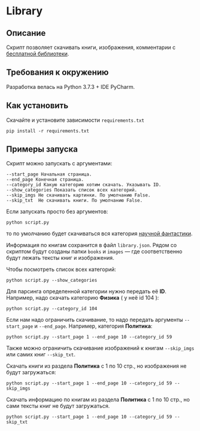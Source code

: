 # Library

## Описание
Скрипт позволяет скачивать книги, изображения, комментарии с [бесплатной библиотеки](http://tululu.org/).

## Требования к окружению
Разработка велась на Python 3.7.3 + IDE PyCharm.

## Как установить
Скачайте и установите зависимости `requirements.txt`

    pip install -r requirements.txt

## Примеры запуска
Скрипт можно запускать с аргументами:

    --start_page Начальная страница.
    --end_page Конечная страница.
    --category_id Какую категорию хотим скачать. Указывать ID.
    --show_categories Показать список всех категорий.
    --skip_imgs Не скачивать картинки. По умолчанию False.
    --skip_txt  Не скачивать книги. По умолчанию False.

Если запускать просто без аргументов:

    python script.py
 
то по умолчанию будет скачиваться вся категория [научной фантастики](http://tululu.org/l55/).

Информация по книгам сохранится в файл `library.json`. Рядом со скриптом будут созданы папки `books` и `images` — 
где соответственно будут лежать тексты книг и изображения.

Чтобы посмотреть список всех категорий:

    python script.py --show_categories

Для парсинга определенной категории нужно передать её **ID**. Например, надо скачать категорию **Физика** ( у неё id 104 ):

    python script.py --category_id 104 

Если нам надо ограничить скачивание, то надо передать аргументы `--start_page` и `--end_page`. Например, категория **Политика**:

    python script.py --start_page 1 --end_page 10 --category_id 59 

Также можно ограничить скачивание изображений к книгам `--skip_imgs` или самих книг `--skip_txt`.

Скачать книги из раздела **Политика** с 1 по 10 стр., но изображения не будут загружаться:

    python script.py --start_page 1 --end_page 10 --category_id 59 --skip_imgs

Скачать информацию по книгам из раздела **Политика** с 1 по 10 стр., но сами тексты книг не будут загружаться.  

    python script.py --start_page 1 --end_page 10 --category_id 59 --skip_txt

